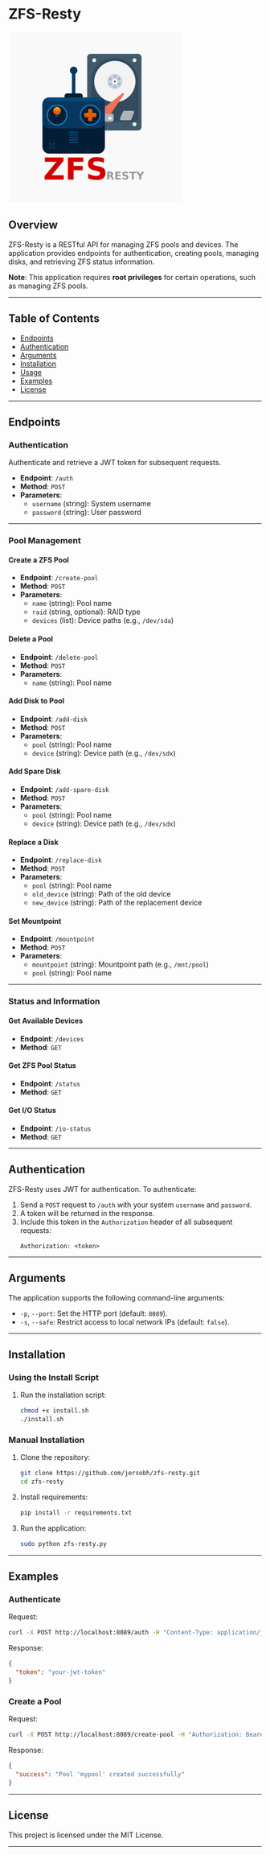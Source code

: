 # ZFS-Resty

![ZFS Resty Logo](https://raw.githubusercontent.com/jersobh/zfs-resty/master/logo.png "Logo")

## Overview
ZFS-Resty is a RESTful API for managing ZFS pools and devices. The application provides endpoints for authentication, creating pools, managing disks, and retrieving ZFS status information.

**Note**: This application requires **root privileges** for certain operations, such as managing ZFS pools.

---

## Table of Contents
- [Endpoints](#endpoints)
- [Authentication](#authentication)
- [Arguments](#arguments)
- [Installation](#installation)
- [Usage](#usage)
- [Examples](#examples)
- [License](#license)

---

## Endpoints

### **Authentication**
Authenticate and retrieve a JWT token for subsequent requests.

- **Endpoint**: `/auth`
- **Method**: `POST`
- **Parameters**:
  - `username` (string): System username
  - `password` (string): User password

---

### **Pool Management**

#### Create a ZFS Pool
- **Endpoint**: `/create-pool`
- **Method**: `POST`
- **Parameters**:
  - `name` (string): Pool name
  - `raid` (string, optional): RAID type
  - `devices` (list): Device paths (e.g., `/dev/sda`)

#### Delete a Pool
- **Endpoint**: `/delete-pool`
- **Method**: `POST`
- **Parameters**:
  - `name` (string): Pool name

#### Add Disk to Pool
- **Endpoint**: `/add-disk`
- **Method**: `POST`
- **Parameters**:
  - `pool` (string): Pool name
  - `device` (string): Device path (e.g., `/dev/sdx`)

#### Add Spare Disk
- **Endpoint**: `/add-spare-disk`
- **Method**: `POST`
- **Parameters**:
  - `pool` (string): Pool name
  - `device` (string): Device path (e.g., `/dev/sdx`)

#### Replace a Disk
- **Endpoint**: `/replace-disk`
- **Method**: `POST`
- **Parameters**:
  - `pool` (string): Pool name
  - `old_device` (string): Path of the old device
  - `new_device` (string): Path of the replacement device

#### Set Mountpoint
- **Endpoint**: `/mountpoint`
- **Method**: `POST`
- **Parameters**:
  - `mountpoint` (string): Mountpoint path (e.g., `/mnt/pool`)
  - `pool` (string): Pool name

---

### **Status and Information**

#### Get Available Devices
- **Endpoint**: `/devices`
- **Method**: `GET`

#### Get ZFS Pool Status
- **Endpoint**: `/status`
- **Method**: `GET`

#### Get I/O Status
- **Endpoint**: `/io-status`
- **Method**: `GET`

---

## Authentication
ZFS-Resty uses JWT for authentication. To authenticate:
1. Send a `POST` request to `/auth` with your system `username` and `password`.
2. A token will be returned in the response.
3. Include this token in the `Authorization` header of all subsequent requests:
   ```
   Authorization: <token>
   ```

---

## Arguments
The application supports the following command-line arguments:

- `-p`, `--port`: Set the HTTP port (default: `8089`).
- `-s`, `--safe`: Restrict access to local network IPs (default: `false`).

---

## Installation

### Using the Install Script
1. Run the installation script:
   ```bash
   chmod +x install.sh
   ./install.sh
   ```

### Manual Installation
1. Clone the repository:
   ```bash
   git clone https://github.com/jersobh/zfs-resty.git
   cd zfs-resty
   ```

2. Install requirements:
   ```bash
   pip install -r requirements.txt
   ```

3. Run the application:
   ```bash
   sudo python zfs-resty.py
   ```

---

## Examples

### Authenticate
Request:
```bash
curl -X POST http://localhost:8089/auth -H "Content-Type: application/json" -d '{"username": "admin", "password": "admin"}'
```

Response:
```json
{
  "token": "your-jwt-token"
}
```

### Create a Pool
Request:
```bash
curl -X POST http://localhost:8089/create-pool -H "Authorization: Bearer <token>" -H "Content-Type: application/json" -d '{"name": "mypool", "raid": "mirror", "devices": ["/dev/sda", "/dev/sdb"]}'
```

Response:
```json
{
  "success": "Pool 'mypool' created successfully"
}
```

---

## License
This project is licensed under the MIT License.

---
